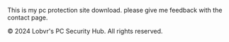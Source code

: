 This is my pc protection site download. please give me feedback with the contact page.




© 2024 Lobvr's PC Security Hub. All rights reserved.
